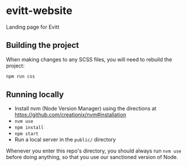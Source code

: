 # evitt-website
Landing page for Evitt

## Building the project
When making changes to any SCSS files, you will need to rebuild the project:
```bash
npm run css
```

## Running locally
- Install nvm (Node Version Manager) using the directions at https://github.com/creationix/nvm#installation
- `nvm use`
- `npm install`
- `npm start`
- Run a local server in the `public/` directory

Whenever you enter this repo's directory, you should always run `nvm use` before doing anything, so that you use our sanctioned version of Node.